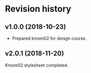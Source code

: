 Revision history
=======================



v1.0.0 (2018-10-23)
------------------------

* Prepared kmom02 for deisgn course.

v2.0.1 (2018-11-20)
------------------------

Kmom02 stylesheet completed.  
